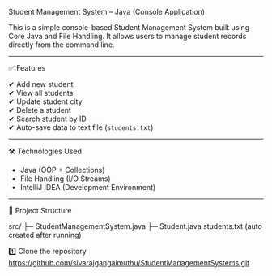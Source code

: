  Student Management System – Java (Console Application)

This is a simple console-based Student Management System built using Core Java and File Handling.
It allows users to manage student records directly from the command line.

---
 ✅ Features

✔ Add new student  
✔ View all students  
✔ Update student city  
✔ Delete a student  
✔ Search student by ID  
✔ Auto-save data to text file (`students.txt`)

---

 🛠 Technologies Used

- Java (OOP + Collections)
- File Handling (I/O Streams)
- IntelliJ IDEA (Development Environment)

---

 📂 Project Structure

src/
 ├─ StudentManagementSystem.java
 ├─ Student.java
students.txt   (auto created after running)

1️⃣ Clone the repository  
https://github.com/sivarajgangaimuthu/StudentManagementSystems.git
